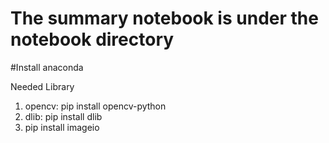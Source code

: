 # The summary notebook is under the notebook directory
#Install anaconda 

Needed Library

1. opencv: pip install opencv-python
2. dlib: pip install dlib
3. pip install imageio





